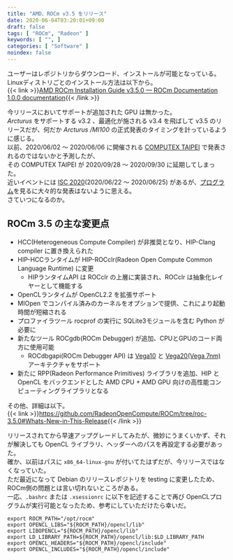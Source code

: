 ```yaml
---
title: "AMD、ROCm v3.5 をリリース"
date: 2020-06-04T03:20:01+09:00
draft: false
tags: [ "ROCm", "Radeon" ]
keywords: [ "", ]
categories: [ "Software" ]
noindex: false
---
```


ユーザーはレポジトリからダウンロード、インストールが可能となっている。  
Linuxディストリごとのインストール方法は以下から。  
{{< link >}}[AMD ROCm Installation Guide v3.5.0 — ROCm Documentation 1.0.0 documentation](https://rocmdocs.amd.com/en/latest/Installation_Guide/Installation-Guide.html){{< /link >}}

今リリースにおいてサポートが追加された GPU は無かった。  
*Arcturus* をサポートする v3.2 、最適化が施される v3.4 を飛ばして v3.5 のリリースだが、何だか *Arcturus /MI100* の正式発表のタイミングを計っているように感じる。  
以前、2020/06/02 〜 2020/06/06 に開催される [COMPUTEX TAIPEI](https://www.computextaipei.com.tw/en_US/index.html) で発表されるのではないかと予測したが、  
その COMPUTEX TAIPEI が 2020/09/28 〜 2020/09/30 に延期してしまった。  
近いイベントには [ISC 2020](https://www.isc-hpc.com/)(2020/06/22 〜 2020/06/25) があるが、[プログラム](https://2020.isc-program.com/contributors/)を見るに大々的な発表はないように思える。  
さていつになるのか。  

## ROCm 3.5 の主な変更点

 * HCC(Heterogeneous Compute Compiler) が非推奨となり、HIP-Clang compiler に置き換えられた
 * HIP-HCCランタイムが HIP-ROCclr(Radeon Open Compute Common Language Runtime) に変更
   * HIPランタイムAPI は ROCclr の上層に実装され、ROCclr は抽象化レイヤーとして機能する
 * OpenCLランタイムが OpenCL2.2 を拡張サポート
 * MIOpen でコンパイル済みのカーネルをオプションで提供、これにより起動時間が短縮される
 * プロファイラツール rocprof の実行に SQLite3モジュールを含む Python が必要に
 * 新たなツール ROCgdb(ROCm Debugger) が追加、CPUとGPUのコード両方に使用可能
   * ROCdbgapi(ROCm Debugger API) は [Vega10](/tags/vega10) と [Vega20(Vega 7nm)](/tags/vega20) アーキテクチャをサポート
 * 新たに RPP(Radeon Performance Primitives) ライブラリを追加、HIP と OpenCL をバックエンドとした AMD CPU + AMD GPU 向けの高性能コンピューティングライブラリとなる

その他、詳細は以下。  
{{< link >}}<https://github.com/RadeonOpenCompute/ROCm/tree/roc-3.5.0#Whats-New-in-This-Release>{{< /link >}}

リリースされてから早速アップグレードしてみたが、微妙にうまくいかず、それが解決しても OpenCL ライブラリ、ヘッダーへのパスを再設定する必要があった。  
確か、以前はパスに `x86_64-linux-gnu` が付いてたはずだが、今リリースではなくなっていた。  
ただ最近になって Debian のリリースレポジトリを testing に変更したため、ROCm側の問題とは言い切れないところがある。  
一応、`.bashrc` または `.xsessionrc` に以下を記述することで再び OpenCLプログラムが実行可能となったため、参考にしていただけたら幸いだ。  

```
export ROCM_PATH="/opt/rocm"
export OPENCL_LIBS="${ROCM_PATH}/opencl/lib"
export LIBOPENCL="${ROCM_PATH}/opencl/lib"
export LD_LIBRARY_PATH=${ROCM_PATH}/opencl/lib:$LD_LIBRARY_PATH
export OPENCL_HEADERS="${ROCM_PATH}/opencl/include"
export OPENCL_INCLUDES="${ROCM_PATH}/opencl/include"

```
